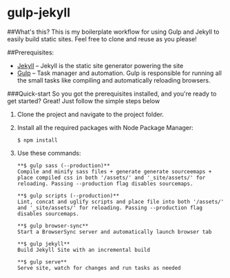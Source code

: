 # gulp-jekyll

##What's this?
This is my boilerplate workflow for using Gulp and Jekyll to easily build static sites. Feel free to clone and reuse as you please!

##Prerequisites:

* [Jekyll](https://jekyllrb.com/) – Jekyll is the static site generator powering the site
* [Gulp](http://gulpjs.com/) – Task manager and automation. Gulp is responsible for running all the small tasks like compiling and automatically reloading browsers.

###Quick-start
So you got the prerequisites installed, and you're ready to get started? Great! Just follow the simple steps below

1. Clone the project and navigate to the project folder.

2. Install all the required packages with Node Package Manager:  
    
    ```
    $ npm install
    ``` 
3. Use these commands:  
    
    ```
    **$ gulp sass (--production)**
    Compile and minify sass files + generate generate sourceemaps + place compiled css in both '/assets/' and '_site/assets/' for reloading. Passing --production flag disables sourcemaps.
    ```
    ```
    **$ gulp scripts (--production)**
    Lint, concat and uglify scripts and place file into both '/assets/' and '_site/assets/' for reloading. Passing --production flag disables sourcemaps.
    ```
    ```
    **$ gulp browser-sync**
    Start a BrowserSync server and automatically launch browser tab
    ```
    ```
    **$ gulp jekyll**
    Build Jekyll Site with an incremental build
    ```
    ```
    **$ gulp serve**
    Serve site, watch for changes and run tasks as needed
    ```